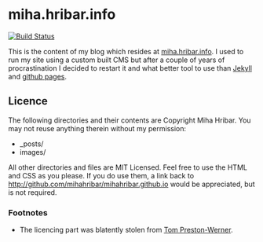miha.hribar.info
================

[![Build Status](https://travis-ci.org/mihahribar/mihahribar.github.io.png?branch=master)](https://travis-ci.org/mihahribar/mihahribar.github.io)

This is the content of my blog which resides at
[miha.hribar.info](http://miha.hribar.info). I used to run my site using
a custom built CMS but after a couple of years of procrastination I
decided to restart it and what better tool to use than
[Jekyll](http://github.com/mojombo/jekyll) and [github
pages](http://pages.github.com).

Licence
-------

The following directories and their contents are Copyright Miha Hribar.
You may not reuse anything therein without my permission:

-   _posts/
-   images/

All other directories and files are MIT Licensed. Feel free to use the
HTML and CSS as you please. If you do use them, a link back to
http://github.com/mihahribar/mihahribar.github.io would be appreciated,
but is not required.

### Footnotes

-   The licencing part was blatently stolen from [Tom
    Preston-Werner](https://github.com/mojombo/mojombo.github.com).

